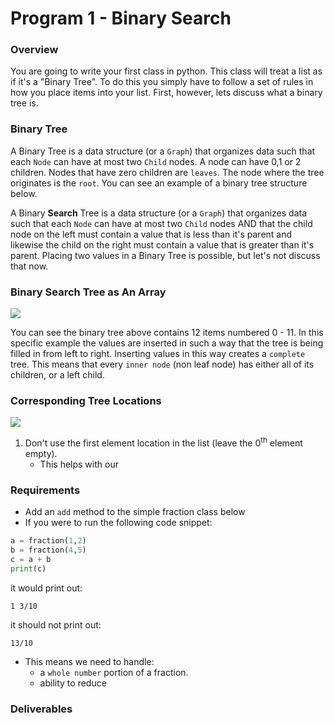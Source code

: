 
# Program 1 - Binary Search

### Overview

You are going to write your first class in python. This class will treat a list as if it's a "Binary Tree". 
To do this you simply have to follow a set of rules in how you place items into your list. First, however,
lets discuss what a binary tree is. 

### Binary Tree
A Binary Tree is a data structure (or a `Graph`) that organizes data such that each `Node` can have at most two `Child` nodes. A node can have 0,1 or 2 children. Nodes that have zero children are `leaves`. The node where the tree originates is the `root`. You can see an example of a binary tree structure below. 

A Binary __Search__ Tree is a data structure (or a `Graph`) that organizes data such that each `Node` can have at most two `Child` nodes AND that the child node on the left must contain a value that is less than it's parent and likewise the child on the right must contain a value that is greater than it's parent. Placing two values in a Binary Tree is possible, but let's not discuss that now. 

### Binary Search Tree as An Array

![](https://s3.amazonaws.com/f.cl.ly/items/3m020U1u1f0s2j1t3f3A/binary_tree.png)

You can see the binary tree above contains 12 items numbered 0 - 11. In this specific example the values are inserted in such a way that the tree is being filled in from left to right. Inserting values in this way creates a `complete` tree. This means that every `inner node` (non leaf node) has either all of its children, or a left child. 

### Corresponding Tree Locations
![](https://s3.amazonaws.com/f.cl.ly/items/3l1f1s0q07343t2J1W01/binary_tree_table.png)

1. Don't use the first element location in the list (leave the 0<sup>th</sup> element empty).
    - This helps with our 

### Requirements
- Add an `add` method to the simple fraction class below
- If you were to run the following code snippet:

```python
a = fraction(1,2)
b = fraction(4,5)
c = a + b
print(c)
```
it would print out:
```
1 3/10
```
it should not print out:

```
13/10
```

- This means we need to handle:
    - a `whole number` portion of a fraction.
    - ability to reduce 

### Deliverables
